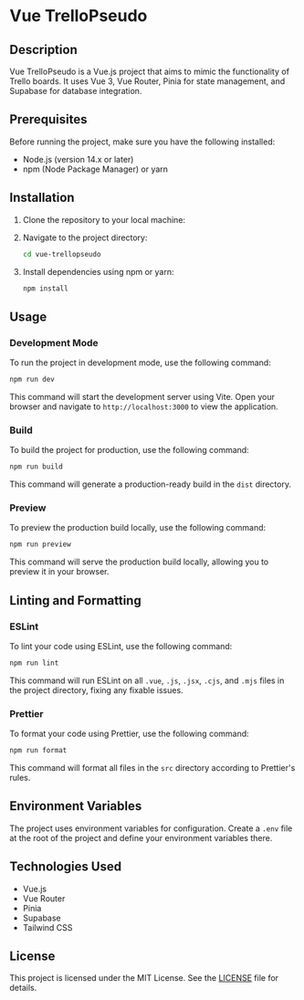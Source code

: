 # Vue TrelloPseudo

## Description

Vue TrelloPseudo is a Vue.js project that aims to mimic the functionality of Trello boards. It uses Vue 3, Vue Router, Pinia for state management, and Supabase for database integration.

## Prerequisites

Before running the project, make sure you have the following installed:

- Node.js (version 14.x or later)
- npm (Node Package Manager) or yarn

## Installation

1. Clone the repository to your local machine:


2. Navigate to the project directory:

    ```bash
    cd vue-trellopseudo
    ```

3. Install dependencies using npm or yarn:

    ```bash
    npm install
    ```

## Usage

### Development Mode

To run the project in development mode, use the following command:

```bash
npm run dev
```

This command will start the development server using Vite. Open your browser and navigate to `http://localhost:3000` to view the application.

### Build

To build the project for production, use the following command:

```bash
npm run build
```

This command will generate a production-ready build in the `dist` directory.

### Preview

To preview the production build locally, use the following command:

```bash
npm run preview
```

This command will serve the production build locally, allowing you to preview it in your browser.

## Linting and Formatting

### ESLint

To lint your code using ESLint, use the following command:

```bash
npm run lint
```

This command will run ESLint on all `.vue`, `.js`, `.jsx`, `.cjs`, and `.mjs` files in the project directory, fixing any fixable issues.

### Prettier

To format your code using Prettier, use the following command:

```bash
npm run format
```

This command will format all files in the `src` directory according to Prettier's rules.

## Environment Variables

The project uses environment variables for configuration. Create a `.env` file at the root of the project and define your environment variables there.

## Technologies Used

- Vue.js
- Vue Router
- Pinia
- Supabase
- Tailwind CSS

## License

This project is licensed under the MIT License. See the [LICENSE](LICENSE) file for details.